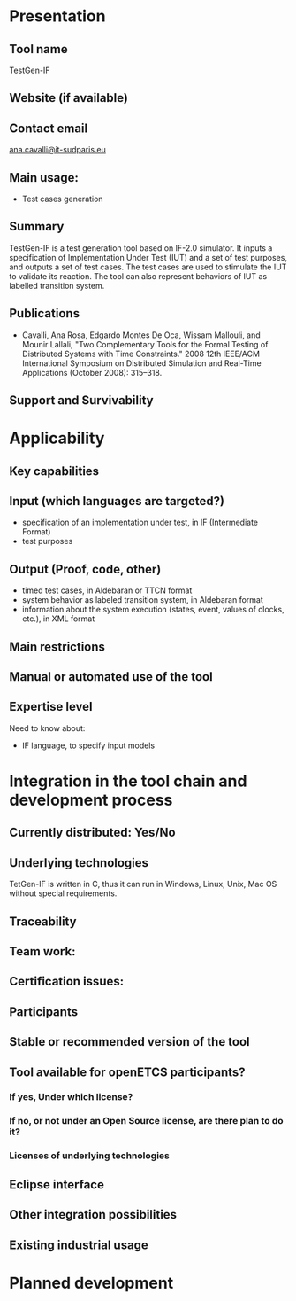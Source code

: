 # Presentation
## Tool name
TestGen-IF
## Website (if available)
## Contact email
ana.cavalli@it-sudparis.eu
## Main usage:

- Test cases generation
 
## Summary
TestGen-IF is a test generation tool based on IF-2.0 simulator. It inputs a specification of Implementation Under Test (IUT) and a set of test purposes, and outputs a set of test cases.
The test cases are used to stimulate the IUT to validate its reaction. The tool can also represent behaviors of IUT as labelled transition system.

 
## Publications

- Cavalli, Ana Rosa, Edgardo Montes De Oca, Wissam Mallouli, and Mounir Lallali, "Two Complementary Tools for the Formal Testing of Distributed Systems with Time Constraints." 2008 12th IEEE/ACM International Symposium on Distributed Simulation and Real-Time Applications (October 2008): 315–318.

## Support and Survivability
# Applicability
## Key capabilities
## Input (which languages are targeted?)

- specification of an implementation under test, in IF (Intermediate Format)
- test purposes

## Output (Proof, code, other)

- timed test cases, in Aldebaran or TTCN format
- system behavior as labeled transition system, in Aldebaran format 
- information about the system execution (states, event, values of clocks, etc.), in XML format

## Main restrictions
## Manual or automated use of the tool


## Expertise level
Need to know about:

- IF language, to specify input models

# Integration in the tool chain and development process
## Currently distributed: Yes/No
## Underlying technologies
TetGen-IF is written in C, thus it can run in Windows, Linux, Unix, Mac OS without special requirements.
## Traceability
## Team work: 
## Certification issues:  
## Participants
## Stable or recommended version of the tool
## Tool available for openETCS participants?
### If yes, Under which license?
### If no, or not under an Open Source license, are there plan to do it?
### Licenses of underlying technologies
## Eclipse interface
## Other integration possibilities
## Existing industrial usage
# Planned development


